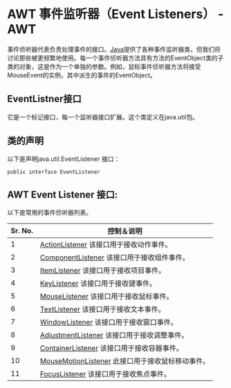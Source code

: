 # AWT 事件监听器（Event Listeners） - AWT

事件侦听器代表负责处理事件的接口。[Java](http://www.yiibai.com/html/java/)提供了各种事件监听器类，但我们将讨论那些被更频繁地使用。每一个事件侦听器方法具有方法的EventObject类的子类的对象，这是作为一个单独的参数。例如，鼠标事件侦听器方法将接受MouseEvent的实例，其中派生的事件的EventObject。

## EventListner接口

它是一个标记接口，每一个监听器接口扩展。这个类定义在java.util包。

## 类的声明

以下是声明java.util.EventListener 接口：

```
public interface EventListener
```

## AWT Event Listener 接口:

以下是常用的事件侦听器列表。

| Sr. No. | 控制＆说明 |
| --- | --- |
| 1 | [ActionListener](http://www.yiibai.com/html/awt/awt_action_listener.html) 该接口用于接收动作事件。 |
| 2 | [ComponentListener](http://www.yiibai.com/html/awt/awt_component_listener.html) 该接口用于接收组件事件。 |
| 3 | [ItemListener](http://www.yiibai.com/html/awt/awt_item_listener.html) 该接口用于接收项目事件。 |
| 4 | [KeyListener](http://www.yiibai.com/html/awt/awt_key_listener.html) 该接口用于接收键事件。 |
| 5 | [MouseListener](http://www.yiibai.com/html/awt/awt_mouse_listener.html) 该接口用于接收鼠标事件。 |
| 6 | [TextListener](http://www.yiibai.com/html/awt/awt_text_listener.html) 该接口用于接收文本事件。 |
| 7 | [WindowListener](http://www.yiibai.com/html/awt/awt_window_listener.html) 该接口用于接收窗口事件。 |
| 8 | [AdjustmentListener](http://www.yiibai.com/html/awt/awt_adjustment_listener.html) 该接口用于接收调整事件。 |
| 9 | [ContainerListener](http://www.yiibai.com/html/awt/awt_container_listener.html) 该接口用于接收容器事件。 |
| 10 | [MouseMotionListener](http://www.yiibai.com/html/awt/awt_mousemotion_listener.html) 此接口用于接收鼠标移动事件。 |
| 11 | [FocusListener](http://www.yiibai.com/html/awt/awt_focus_listener.html) 该接口用于接收焦点事件。 |


